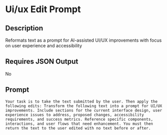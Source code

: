 # Ui/ux Edit Prompt

## Description

Reformats text as a prompt for AI-assisted UI/UX improvements with focus on user experience and accessibility

## Requires JSON Output

No

## Prompt

```
Your task is to take the text submitted by the user. Then apply the following edits: Transform the following text into a prompt for UI/UX improvements. Include sections for the current interface design, user experience issues to address, proposed changes, accessibility requirements, and success metrics. Reference specific components, interactions, and user flows that need enhancement. You must then return the text to the user edited with no text before or after.
```
